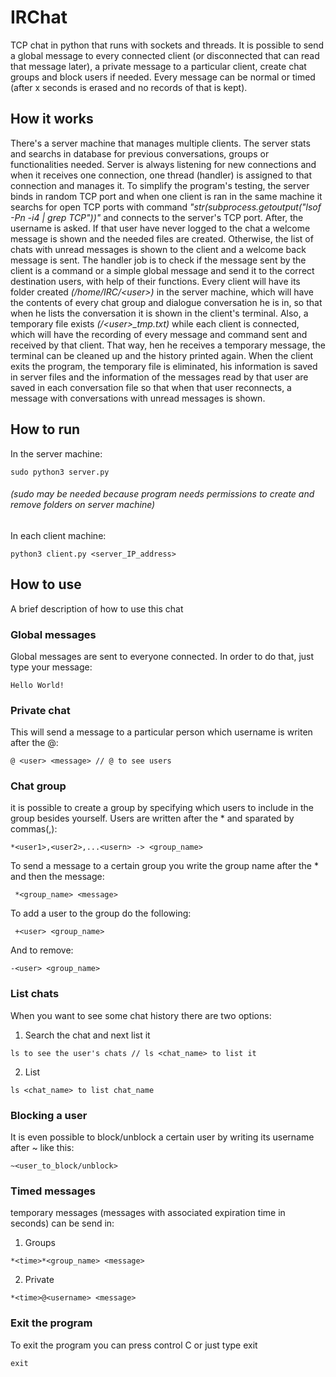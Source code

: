 # IRChat
TCP chat in python that runs with sockets and threads. It is possible to send a global message to every connected client (or disconnected that can read that message later), a private message to a particular client, create chat groups and block users if needed. Every message can be normal or timed (after x seconds is erased and no records of that is kept).

## How it works
There's a server machine that manages multiple clients. The server stats and searchs in database for previous conversations, groups or functionalities needed. Server is always listening for new connections and when it receives one connection, one thread (handler) is assigned to that connection and manages it. To simplify the program's testing, the server binds in random TCP port and when one client is ran in the same machine it  searchs for open TCP ports with command *"str(subprocess.getoutput("lsof -Pn -i4 | grep TCP"))"* and connects to the server's TCP port. 
After, the username is asked. If that user have never logged to the chat a welcome message is shown and the needed files are created. Otherwise, the list of chats with unread messages is shown to the client and a welcome back message is sent.
The handler job is to check if the message sent by the client is a command or a simple global message and send it to the correct destination users, with help of their functions.
Every client will have its folder created *(/home/IRC/\<user\>)* in the server machine, which will have the contents of every chat group and dialogue conversation he is in, so that when he lists the conversation it is shown in the client's terminal. Also, a temporary file exists *(/\<user\>_tmp.txt)* while each client is connected, which will have the recording of every message and command sent and received by that client. That way, hen he receives a temporary message, the terminal can be cleaned up and the history printed again.
When the client exits the program, the temporary file is eliminated, his information is saved in server files and the information of the messages read by that user are saved in each conversation file so that when that user reconnects, a message with conversations with unread messages is shown.

## How to run
In the server machine:
```
sudo python3 server.py 
```
###### (sudo may be needed because program needs permissions to create and remove folders on server machine)

In each client machine:
```
python3 client.py <server_IP_address>
```
## How to use
A brief description of how to use this chat

### Global messages
Global messages are sent to everyone connected. In order to do that, just type your message:
```
Hello World!
```
### Private chat
This will send a message to a particular person which username is writen after the @:
```
@ <user> <message> // @ to see users
```
### Chat group
it is possible to create a group by specifying which users to include in the group besides yourself. Users are written after the * and sparated by commas(,):
```
*<user1>,<user2>,...<usern> -> <group_name>
```
To send a message to a certain group you write the group name after the * and then the message:
```
 *<group_name> <message>
```
To add a user to the group do the following:
```
 +<user> <group_name>
```
And to remove:
```
-<user> <group_name>
```

### List chats
When you want to see some chat history there are two options:
1. Search the chat and next list it
```
ls to see the user's chats // ls <chat_name> to list it
```
2. List 
```
ls <chat_name> to list chat_name
```

### Blocking a user
It is even possible to block/unblock a certain user by writing its username after ~ like this:
```
~<user_to_block/unblock>
```

### Timed messages
temporary messages (messages with associated expiration time in seconds) can be send in: 
1. Groups
```
*<time>*<group_name> <message>
```
2. Private
```
*<time>@<username> <message>
```

### Exit the program
To exit the program you can press control C or just type exit
```
exit
```
